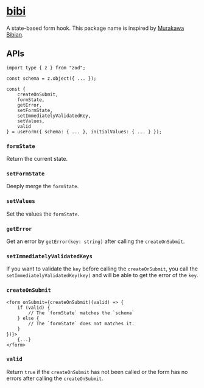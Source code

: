 # [bibi](https://www.npmjs.com/package/@mimorisuzuko/bibi)

A state-based form hook. This package name is inspired by [Murakawa Bibian](https://x.com/bibian_ct1203).

## APIs

```tsx
import type { z } from "zod";

const schema = z.object({ ... });

const {
    createOnSubmit,
	formState,
	getError,
	setFormState,
	setImmediatelyValidatedKey,
	setValues,
	valid
} = useForm({ schema: { ... }, initialValues: { ... } });
```

### `formState`

Return the current state.

### `setFormState`

Deeply merge the `formState`.

### `setValues`

Set the values the `formState`.

### `getError`

Get an error by `getError(key: string)` after calling the `createOnSubmit`.

### `setImmediatelyValidatedKeys`

If you want to validate the `key` before calling the `createOnSubmit`, you call the `setImmediatelyValidatedKey(key)` and will be able to get the error of the `key`.

### `createOnSubmit`

```tsx
<form onSubmit={createOnSubmit((valid) => {
    if (valid) {
        // The `formState` matches the `schema`
    } else {
        // The `formState` does not matches it.
    }
})}>
    {...}
</form>
```

### `valid`

Return `true` if the `createOnSubmit` has not been called or the form has no errors after calling the `createOnSubmit`.
